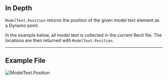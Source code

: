 ## In Depth
`ModelText.Position` returns the position of the given model text element as a Dynamo point.

In the example below, all model text is collected in the current Revit file. The locations are then returned with `ModelText.Position`.
___
## Example File

![ModelText.Position](./Revit.Elements.ModelText.Position_img.jpg)